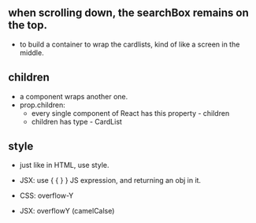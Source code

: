 ## when scrolling down, the searchBox remains on the top.

- to build a container to wrap the cardlists, kind of like a screen in the middle.

## children

- a component wraps another one.
- prop.children:   
  - every single component of React has this property - children
  - children has type - CardList


## style

- just like in HTML, use style.
- JSX: use { { } } JS expression, and returning an obj in it.

- CSS: overflow-Y
- JSX: overflowY (camelCalse)
